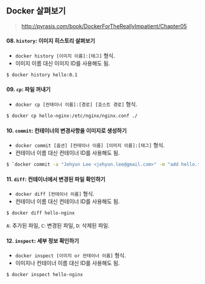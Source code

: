 ## Docker 살펴보기
> http://pyrasis.com/book/DockerForTheReallyImpatient/Chapter05 

#### 08. `history`: 이미지 히스토리 살펴보기  
* `docker history [이미지 이름]:[태그]` 형식.  
* 이미지 이름 대신 이미지 ID를 사용해도 됨.
```bash
$ docker history hello:0.1
```

#### 09. `cp`: 파일 꺼내기
* `docker cp [컨테이너 이름]:[경로] [호스트 경로]` 형식.
```bash
$ docker cp hello-nginx:/etc/nginx/nginx.conf ./
```

#### 10. `commit`: 컨테이너의 변경사항을 이미지로 생성하기
* `docker commit [옵션] [컨테이너 이름] [이미지 이름]:[태그]` 형식.  
* 컨테이너 이름 대신 컨테이너 ID를 사용해도 됨.
```bash
$ `docker commit -a "Jehyun Lee <jehyun.lee@gmail.com>" -m "add hello.txt" hello-nginx hello:0.2
```

#### 11. `diff`: 컨테이너에서 변경된 파일 확인하기
* `docker diff [컨테이너 이름]` 형식.  
* 컨테이너 이름 대신 컨테이너 ID를 사용해도 됨.  
```bash
$ docker diff hello-nginx
```
`A`: 추가된 파일, `C`: 변경된 파일, `D`: 삭제된 파일.  

#### 12. `inspect`: 세부 정보 확인하기  
* `docker inspect [이미지 or 컨테이너 이름]` 형식.
* 이미지나 컨테이너 이름 대신 ID를 사용해도 됨.  
```bash
$ docker inspect hello-nginx
```
